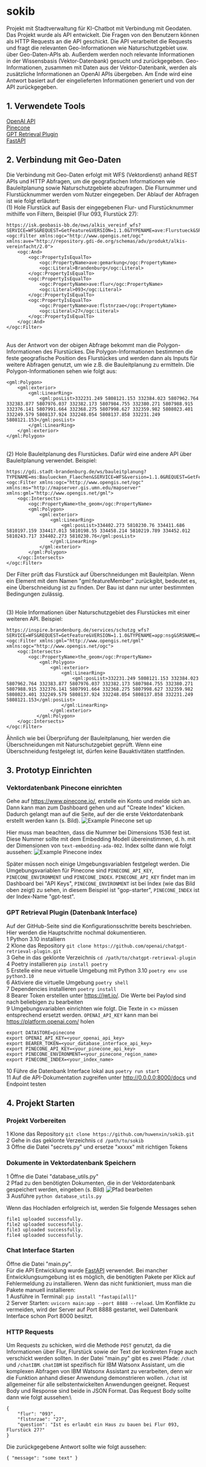 # sokib
Projekt mit Stadtverwaltung für KI-Chatbot mit Verbindung mit Geodaten. \
Das Projekt wurde als API entwickelt. Die Fragen von den Benutzern können als HTTP Requests an die API geschickt. Die API verarbeitet die Requests und fragt die relevanten Geo-Informationen wie Naturschutzgebiet usw. über Geo-Daten-APIs ab. Außerdem werden noch relevante Informationen in der Wissensbasis (Vektor-Datenbank) gesucht und zurückgegeben.
Geo-Informationen, zusammen mit Daten aus der Vektor-Datenbank, werden als zusätzliche Informationen an OpenAI APIs übergeben. Am Ende wird eine Antwort basiert auf der eingelieferten Informationen generiert und von der API zurückgegeben.

## 1. Verwendete Tools
[OpenAI API](https://platform.openai.com/docs/api-reference)\
[Pinecone](https://www.pinecone.io)\
[GPT Retrieval Plugin](https://github.com/openai/chatgpt-retrieval-plugin)\
[FastAPI](https://fastapi.tiangolo.com)

## 2. Verbindung mit Geo-Daten
Die Verbindung mit Geo-Daten erfolgt mit WFS (Vektordienst) anhand REST APIs und HTTP Abfragen, um die geografischen Informationen wie Bauleitplanung sowie Naturschutzgebiete abzufragen. Die Flurnummer und Flurstücknummer werden vom Nutzer eingegeben. Der Ablauf der Abfragen ist wie folgt erläutert:\
(1) Hole Flurstück auf Basis der eingegebenen Flur- und Flurstücknummer mithilfe von Filtern, Beispiel (Flur 093, Flurstück 27):
```
https://isk.geobasis-bb.de/ows/alkis_vereinf_wfs?SERVICE=WFS&REQUEST=GetFeature&VERSION=1.1.0&TYPENAME=ave:Flurstueck&SRSNAME=urn:ogc:def:crs:EPSG::25833&FILTER=
<ogc:Filter xmlns:ogc="http://www.opengis.net/ogc" xmlns:ave="http://repository.gdi-de.org/schemas/adv/produkt/alkis-vereinfacht/2.0">
	<ogc:And>
		<ogc:PropertyIsEqualTo>
		    <ogc:PropertyName>ave:gemarkung</ogc:PropertyName>
			<ogc:Literal>Brandenburg</ogc:Literal>
		</ogc:PropertyIsEqualTo>
		<ogc:PropertyIsEqualTo>
			<ogc:PropertyName>ave:flur</ogc:PropertyName>
			<ogc:Literal>093</ogc:Literal>
		</ogc:PropertyIsEqualTo>
		<ogc:PropertyIsEqualTo>
			<ogc:PropertyName>ave:flstnrzae</ogc:PropertyName>
			<ogc:Literal>27</ogc:Literal>
		</ogc:PropertyIsEqualTo>
	</ogc:And>
</ogc:Filter>
```
\
Aus der Antwort von der obigen Abfrage bekommt man die Polygon-Informationen des Flurstückes. Die Polygon-Informationen bestimmen die feste geografische Position des Flurstückes und werden dann als Inputs für weitere Abfragen genutzt, um wie z.B. die Bauleitplanung zu ermitteln. Die Polygon-Informationen sehen wie folgt aus:
```
<gml:Polygon>
    <gml:exterior>
        <gml:LinearRing>
            <gml:posList>332231.249 5808121.153 332384.023 5807962.764 332383.877 5807976.037 332382.173 5807984.755 332380.271 5807988.915 332376.141 5807991.664 332368.275 5807998.627 332359.982 5808023.401 332249.579 5808137.924 332248.054 5808137.858 332231.249 5808121.153</gml:posList>
        </gml:LinearRing>
    </gml:exterior>
</gml:Polygon>
```
\
(2) Hole Bauleitplanung des Flurstückes. Dafür wird eine andere API über Bauleitplanung verwendet. Beispiel:
```
https://gdi.stadt-brandenburg.de/ws/bauleitplanung?TYPENAME=ms:Bauluecken_Flaechen&SERVICE=WFS&version=1.1.0&REQUEST=GetFeature&srsName=urn:ogc:def:crs:EPSG::25833&FILTER=
<ogc:Filter xmlns:ogc="http://www.opengis.net/ogc" xmlns:ms="http://mapserver.gis.umn.edu/mapserver" xmlns:gml="http://www.opengis.net/gml">
	<ogc:Intersects>
		<ogc:PropertyName>the_geom</ogc:PropertyName>
		<gml:Polygon>
			<gml:exterior>
				<gml:LinearRing>
					<gml:posList>334402.273 5810230.76 334411.686 5810197.159 334417.013 5810198.55 334458.214 5810219.789 334452.012 5810243.717 334402.273 5810230.76</gml:posList>
				</gml:LinearRing>
			</gml:exterior>
		</gml:Polygon>
	</ogc:Intersects>
</ogc:Filter>
```
Der Filter prüft das Flurstück auf Überschneidungen mit Bauleitplan. Wenn ein Element mit dem Namen "gml:featureMember" zurückgibt, bedeutet es, eine Überschneidung ist zu finden. Der Bau ist dann nur unter bestimmten Bedingungen zulässig.

\
(3) Hole Informationen über Naturschutzgebiet des Flurstückes mit einer weiteren API. Beispiel:
```
https://inspire.brandenburg.de/services/schutzg_wfs?SERVICE=WFS&REQUEST=GetFeature&VERSION=1.1.0&TYPENAME=app:nsg&SRSNAME=urn:ogc:def:crs:EPSG::25833&FILTER=
<ogc:Filter xmlns:gml="http://www.opengis.net/gml" xmlns:ogc="http://www.opengis.net/ogc">
	<ogc:Intersects>
		<ogc:PropertyName>the_geom</ogc:PropertyName>
			<gml:Polygon>
                <gml:exterior>
                    <gml:LinearRing>
                        <gml:posList>332231.249 5808121.153 332384.023 5807962.764 332383.877 5807976.037 332382.173 5807984.755 332380.271 5807988.915 332376.141 5807991.664 332368.275 5807998.627 332359.982 5808023.401 332249.579 5808137.924 332248.054 5808137.858 332231.249 5808121.153</gml:posList>
                    </gml:LinearRing>
                </gml:exterior>
           </gml:Polygon>
	</ogc:Intersects>
</ogc:Filter>
```
Ähnlich wie bei Überprüfung der Bauleitplanung, hier werden die Überschneidungen mit Naturschutzgebiet geprüft. Wenn eine Überschneidung festgelegt ist, dürfen keine Bauaktivitäten stattfinden. 

## 3. Prototyp Einrichten
### Vektordatenbank Pinecone einrichten
Gehe auf https://www.pinecone.io/, erstelle ein Konto und melde sich an. Dann kann man zum Dashboard gehen und auf "Create Index" klicken. Dadurch gelangt man auf die Seite, auf der die erste Vektordatenbank erstellt werden kann (s. Bild).
![Example Pinecone set up](/pic/pinecone.png)

Hier muss man beachten, dass die Nummer bei Dimensions 1536 fest ist. Diese Nummer sollte mit dem Embedding Modell übereinstimmen, d. h. mit der Dimensionen von `text-embedding-ada-002`. Index sollte dann wie folgt aussehen:
![Example Pinecone index](/pic/index.png)

Später müssen noch einige Umgebungsvariablen festgelegt werden. Die Umgebungsvariablen für Pinecone sind `PINECONE_API_KEY`, `PINECONE_ENVIRONMENT` und `PINECONE_INDEX`. `PINECONE_API_KEY` findet man im Dashboard bei "API Keys", `PINECONE_ENVIRONMENT` ist bei Index (wie das Bild oben zeigt) zu sehen, in diesem Beispiel ist "gop-starter", `PINECONE_INDEX` ist der Index-Name "gpt-test". 

### GPT Retrieval Plugin (Datenbank Interface)
Auf der GitHub-Seite sind die Konfigurationsschritte bereits beschrieben. Hier werden die Hauptschritte nochmal dokumentieren.\
1 Python 3.10 installiern\
2 Klone das Repository `git clone https://github.com/openai/chatgpt-retrieval-plugin.git`\
3 Gehe in das geklonte Verzeichnis `cd /path/to/chatgpt-retrieval-plugin`
4 Poetry installieren `pip install poetry`\
5 Erstelle eine neue virtuelle Umgebung mit Python 3.10 `poetry env use python3.10`\
6 Aktiviere die virtuelle Umgebung `poetry shell`\
7 Dependencies installieren `poetry install`\
8 Bearer Token erstellen unter https://jwt.io/. Die Werte bei Paylod sind nach beliebigen zu bearbeiten\
9 Umgebungsvariablen einrichten wie folgt. Die Texte in <> müssen entsprechend ersetzt werden. `OPENAI_API_KEY` kann man bei https://platform.openai.com/ holen

	export DATASTORE=pinecone
	export OPENAI_API_KEY=<your_openai_api_key>
	export BEARER_TOKEN=<your_database_interface_api_key>
	export PINECONE_API_KEY=<your_pinecone_api_key>
	export PINECONE_ENVIRONMENT=<your_pinecone_region_name>
	export PINECONE_INDEX=<your_index_name>

10 Führe die Datenbank Interface lokal aus `poetry run start`\
11 Auf die API-Dokumentation zugreifen unter http://0.0.0.0:8000/docs und Endpoint testen

## 4. Projekt Starten
### Projekt Vorbereiten
1 Klone das Repository `git clone https://github.com/huwenxin/sokib.git`\
2 Gehe in das geklonte Verzeichnis `cd /path/to/sokib`\
3 Öffne die Datei "secrets.py" und ersetze "xxxxx" mit richtigen Tokens

### Dokumente in Vektordatenbank Speichern
1 Öffne die Datei "database_utils.py"\
2 Pfad zu den benötigten Dokumenten, die in der Vektordatenbank gespeichert werden, eingeben (s. Bild)
![Pfad bearbeiten](/pic/Pfad.png)\
3 Ausführe `python database_utils.py`

Wenn das Hochladen erfolgreich ist, werden Sie folgende Messages sehen

	file1 uploaded successfully.
	file2 uploaded successfully.
	file3 uploaded successfully.
	file4 uploaded successfully.

### Chat Interface Starten
Öffne die Datei "main.py". \
Für die API Entwicklung wurde [FastAPI](https://fastapi.tiangolo.com) verwendet. Bei mancher Entwicklungsumgebung ist es möglich, die benötigten Pakete per Klick auf Fehlermeldung zu installieren. Wenn das nicht funktioniert, muss man die Pakete manuell installieren: \
1 Ausführe in Terminal: `pip install "fastapi[all]"` \
2 Server Starten: `uvicorn main:app --port 8888 --reload`. Um Konflikte zu vermeiden, wird der Server auf Port 8888 gestartet, weil Datenbank Interface schon Port 8000 besitzt. 

### HTTP Requests
Um Requests zu schicken, wird die Methode `POST` genutzt, da die Informationen über Flur, Flurstück sowie der Text der konkreten Frage auch verschickt werden sollten. In der Datei "main.py" gibt es zwei Pfade: `/chat` und `/chatIBM`.
`chatIBM` ist spezifisch für IBM Watsonx Assistant, um die komplexen Abfragen von IBM Watsonx Assistant zu verarbeiten, denn wir die Funktion anhand dieser Anwendung demonstrieren wollen. `/chat` ist allgemeiner für alle selbstentwickelten Anwendungen geeignet. Request Body und Response sind beide in JSON Format. Das Request Body sollte dann wie folgt aussehen:\
```
{
    "flur": "093",
    "flstnrzae": "27",
    "question": "Ist es erlaubt ein Haus zu bauen bei Flur 093, Flurstück 27?"
}
```
Die zurückgegebene Antwort sollte wie folgt aussehen:
```
{ "message": "some text" }
```
